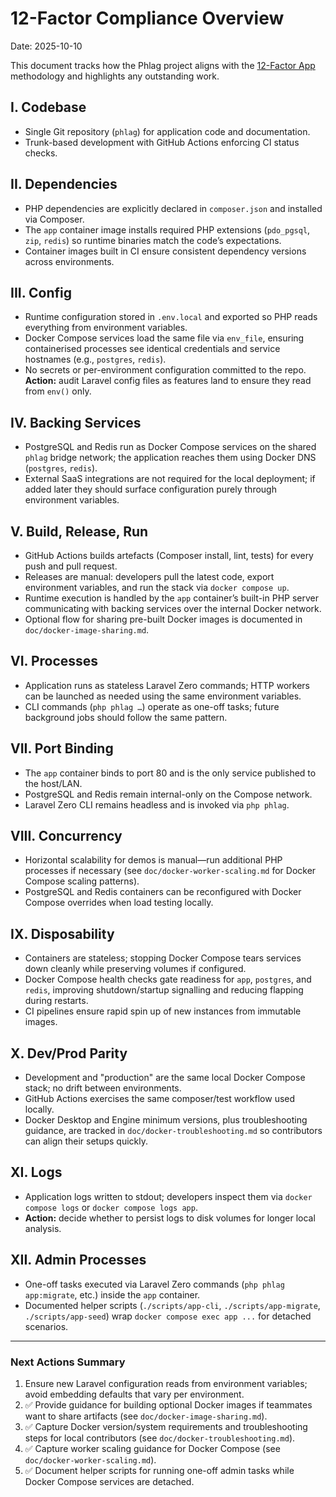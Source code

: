 # 12-Factor Compliance Overview

Date: 2025-10-10

This document tracks how the Phlag project aligns with the [12-Factor App](https://12factor.net/) methodology and highlights any outstanding work.

## I. Codebase

-   Single Git repository (`phlag`) for application code and documentation.
-   Trunk-based development with GitHub Actions enforcing CI status checks.

## II. Dependencies

-   PHP dependencies are explicitly declared in `composer.json` and installed via Composer.
-   The `app` container image installs required PHP extensions (`pdo_pgsql`, `zip`, `redis`) so runtime binaries match the code’s expectations.
-   Container images built in CI ensure consistent dependency versions across environments.

## III. Config

-   Runtime configuration stored in `.env.local` and exported so PHP reads everything from environment variables.
-   Docker Compose services load the same file via `env_file`, ensuring containerised processes see identical credentials and service hostnames (e.g., `postgres`, `redis`).
-   No secrets or per-environment configuration committed to the repo. **Action:** audit Laravel config files as features land to ensure they read from `env()` only.

## IV. Backing Services

-   PostgreSQL and Redis run as Docker Compose services on the shared `phlag` bridge network; the application reaches them using Docker DNS (`postgres`, `redis`).
-   External SaaS integrations are not required for the local deployment; if added later they should surface configuration purely through environment variables.

## V. Build, Release, Run

-   GitHub Actions builds artefacts (Composer install, lint, tests) for every push and pull request.
-   Releases are manual: developers pull the latest code, export environment variables, and run the stack via `docker compose up`.
-   Runtime execution is handled by the `app` container’s built-in PHP server communicating with backing services over the internal Docker network.
-   Optional flow for sharing pre-built Docker images is documented in `doc/docker-image-sharing.md`.

## VI. Processes

-   Application runs as stateless Laravel Zero commands; HTTP workers can be launched as needed using the same environment variables.
-   CLI commands (`php phlag …`) operate as one-off tasks; future background jobs should follow the same pattern.

## VII. Port Binding

-   The `app` container binds to port 80 and is the only service published to the host/LAN.
-   PostgreSQL and Redis remain internal-only on the Compose network.
-   Laravel Zero CLI remains headless and is invoked via `php phlag`.

## VIII. Concurrency

-   Horizontal scalability for demos is manual—run additional PHP processes if necessary (see `doc/docker-worker-scaling.md` for Docker Compose scaling patterns).
-   PostgreSQL and Redis containers can be reconfigured with Docker Compose overrides when load testing locally.

## IX. Disposability

-   Containers are stateless; stopping Docker Compose tears services down cleanly while preserving volumes if configured.
-   Docker Compose health checks gate readiness for `app`, `postgres`, and `redis`, improving shutdown/startup signalling and reducing flapping during restarts.
-   CI pipelines ensure rapid spin up of new instances from immutable images.

## X. Dev/Prod Parity

-   Development and "production" are the same local Docker Compose stack; no drift between environments.
-   GitHub Actions exercises the same composer/test workflow used locally.
-   Docker Desktop and Engine minimum versions, plus troubleshooting guidance, are tracked in `doc/docker-troubleshooting.md` so contributors can align their setups quickly.

## XI. Logs

-   Application logs written to stdout; developers inspect them via `docker compose logs` or `docker compose logs app`.
-   **Action:** decide whether to persist logs to disk volumes for longer local analysis.

## XII. Admin Processes

-   One-off tasks executed via Laravel Zero commands (`php phlag app:migrate`, etc.) inside the `app` container.
-   Documented helper scripts (`./scripts/app-cli`, `./scripts/app-migrate`, `./scripts/app-seed`) wrap `docker compose exec app ...`
    for detached scenarios.

---

### Next Actions Summary

1. Ensure new Laravel configuration reads from environment variables; avoid embedding defaults that vary per environment.
2. ✅ Provide guidance for building optional Docker images if teammates want to share artifacts (see `doc/docker-image-sharing.md`).
3. ✅ Capture Docker version/system requirements and troubleshooting steps for local contributors (see `doc/docker-troubleshooting.md`).
4. ✅ Capture worker scaling guidance for Docker Compose (see `doc/docker-worker-scaling.md`).
5. ✅ Document helper scripts for running one-off admin tasks while Docker Compose services are detached.
